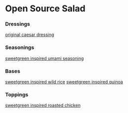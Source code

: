 # Open Source Salad

### Dressings

[original caesar dressing]()

### Seasonings

[sweetgreen inspired umami seasoning](seasonings/sweetgreen-inspired-umami.md)

### Bases

[sweetgreen inspired wild rice]()
[sweetgreen inspired quinoa]()

### Toppings

[sweetgreen inspired roasted chicken](toppings/sweetgreen-roasted-chicken.md)
